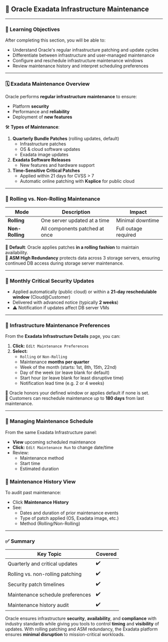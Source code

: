 ## 🔧 Oracle Exadata Infrastructure Maintenance

---

### 🎯 Learning Objectives

After completing this section, you will be able to:

- Understand Oracle's regular infrastructure patching and update cycles
- Differentiate between infrastructure and user-managed maintenance
- Configure and reschedule infrastructure maintenance windows
- Review maintenance history and interpret scheduling preferences

---

### 🗓️ Exadata Maintenance Overview

Oracle performs **regular infrastructure maintenance** to ensure:

- Platform **security**
- Performance and **reliability**
- Deployment of **new features**

🛠️ **Types of Maintenance**:
1. **Quarterly Bundle Patches** (rolling updates, default)
   - Infrastructure patches
   - OS & cloud software updates
   - Exadata image updates
2. **Exadata Software Releases**
   - New features and hardware support
3. **Time-Sensitive Critical Patches**
   - Applied within 21 days for CVSS > 7
   - Automatic online patching with **Ksplice** for public cloud

---

### 🔁 Rolling vs. Non-Rolling Maintenance

| Mode        | Description | Impact |
|-------------|-------------|--------|
| **Rolling** | One server updated at a time | Minimal downtime |
| **Non-Rolling** | All components patched at once | Full outage required |

🔄 **Default**: Oracle applies patches **in a rolling fashion** to maintain availability.  
🧠 **ASM High Redundancy** protects data across 3 storage servers, ensuring continued DB access during storage server maintenance.

---

### 🔐 Monthly Critical Security Updates

- Applied automatically (public cloud) or within a **21-day reschedulable window** (Cloud@Customer)
- Delivered with advanced notice (typically **2 weeks**)
- ⚠️ Notification if updates affect DB server VMs

---

### 🧭 Infrastructure Maintenance Preferences

From the **Exadata Infrastructure Details** page, you can:

1. **Click:** `Edit Maintenance Preferences`
2. **Select:**
   - `Rolling` or `Non-Rolling`
   - Maintenance **months per quarter**
   - Week of the month (starts: 1st, 8th, 15th, 22nd)
   - Day of the week (or leave blank for default)
   - Start hour (or leave blank for least disruptive time)
   - Notification lead time (e.g. 2 or 4 weeks)

📝 Oracle honors your defined window or applies default if none is set.  
🔁 Customers can reschedule maintenance up to **180 days** from last maintenance.

---

### 📅 Managing Maintenance Schedule

From the same Exadata Infrastructure panel:

- **View** upcoming scheduled maintenance
- **Click:** `Edit Maintenance Run` to change date/time
- Review:
  - Maintenance method
  - Start time
  - Estimated duration

### 🧾 Maintenance History View

To audit past maintenance:

- Click **Maintenance History**
- See:
  - Dates and duration of prior maintenance events
  - Type of patch applied (OS, Exadata image, etc.)
  - Method (Rolling/Non-Rolling)

---

### ✅ Summary

| Key Topic                        | Covered |
|----------------------------------|---------|
| Quarterly and critical updates   | ✔️      |
| Rolling vs. non-rolling patching | ✔️      |
| Security patch timelines         | ✔️      |
| Maintenance schedule preferences | ✔️      |
| Maintenance history audit        | ✔️      |

Oracle ensures infrastructure **security**, **availability**, and **compliance** with industry standards while giving you tools to control **timing** and **visibility** of updates. With rolling patching and ASM redundancy, the Exadata platform ensures **minimal disruption** to mission-critical workloads.
